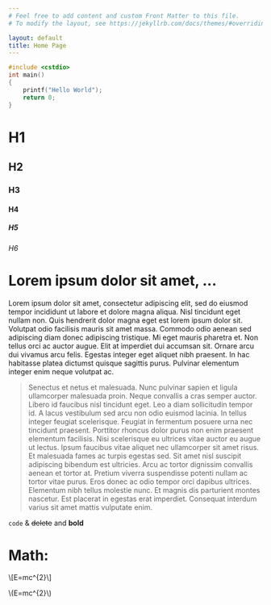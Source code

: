 ```yaml
---
# Feel free to add content and custom Front Matter to this file.
# To modify the layout, see https://jekyllrb.com/docs/themes/#overriding-theme-defaults

layout: default
title: Home Page
---
```


```cpp
#include <cstdio>
int main()
{
    printf("Hello World");
    return 0;
}
```
# H1
## H2
### H3
#### H4
##### H5
###### H6

# Lorem ipsum dolor sit amet, ...

Lorem ipsum dolor sit amet, consectetur adipiscing elit, sed do eiusmod tempor incididunt ut labore et dolore magna aliqua. Nisl tincidunt eget nullam non. Quis hendrerit dolor magna eget est lorem ipsum dolor sit. Volutpat odio facilisis mauris sit amet massa. Commodo odio aenean sed adipiscing diam donec adipiscing tristique. Mi eget mauris pharetra et. Non tellus orci ac auctor augue. Elit at imperdiet dui accumsan sit. Ornare arcu dui vivamus arcu felis. Egestas integer eget aliquet nibh praesent. In hac habitasse platea dictumst quisque sagittis purus. Pulvinar elementum integer enim neque volutpat ac.

> Senectus et netus et malesuada. Nunc pulvinar sapien et ligula ullamcorper malesuada proin. Neque convallis a cras semper auctor. Libero id faucibus nisl tincidunt eget. Leo a diam sollicitudin tempor id. A lacus vestibulum sed arcu non odio euismod lacinia. In tellus integer feugiat scelerisque. Feugiat in fermentum posuere urna nec tincidunt praesent. Porttitor rhoncus dolor purus non enim praesent elementum facilisis. Nisi scelerisque eu ultrices vitae auctor eu augue ut lectus. Ipsum faucibus vitae aliquet nec ullamcorper sit amet risus. Et malesuada fames ac turpis egestas sed. Sit amet nisl suscipit adipiscing bibendum est ultricies. Arcu ac tortor dignissim convallis aenean et tortor at. Pretium viverra suspendisse potenti nullam ac tortor vitae purus. Eros donec ac odio tempor orci dapibus ultrices. Elementum nibh tellus molestie nunc. Et magnis dis parturient montes nascetur. Est placerat in egestas erat imperdiet. Consequat interdum varius sit amet mattis vulputate enim.

`code` & ~~delete~~ and **bold**

# Math:

\\[E=mc^{2}\\]

\\(E=mc^{2}\\)
